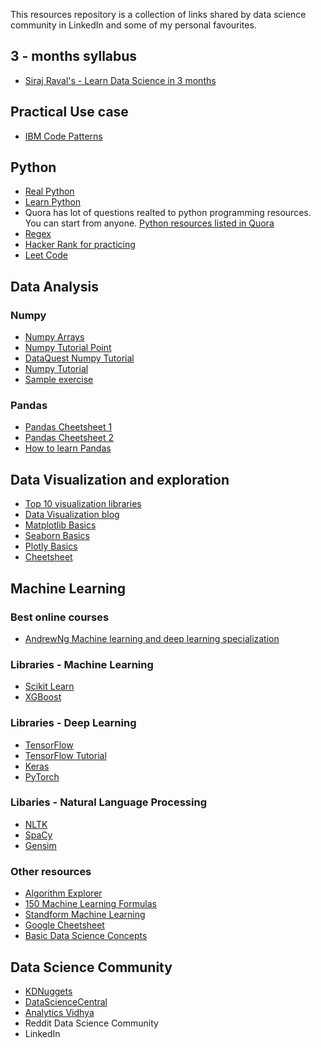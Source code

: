 

This resources repository is a collection of links shared by data science community in LinkedIn and some of my personal favourites.

## 3 - months syllabus

* [Siraj Raval's - Learn Data Science in 3 months](https://github.com/llSourcell/Learn_Data_Science_in_3_Months)

## Practical Use case

* [IBM Code Patterns](https://developer.ibm.com/patterns/)

## Python

* [Real Python](https://realpython.com)
* [Learn Python](https://www.learnpython.org)
* Quora has lot of questions realted to python programming resources. You can start from anyone. [Python resources listed in 
  Quora](https://www.quora.com/How-should-I-start-learning-Python-1)
* [Regex](https://www.machinelearningplus.com/python/python-regex-tutorial-examples/)
* [Hacker Rank for practicing](https://www.hackerrank.com/domains/python?filters%5Bsubdomains%5D%5B%5D=py-introduction)
* [Leet Code](https://leetcode.com)

## Data Analysis

### Numpy

* [Numpy Arrays](
https://hackernoon.com/introduction-to-numpy-1-an-absolute-beginners-guide-to-machine-learning-and-data-science-5d87f13f0d51)
* [Numpy Tutorial Point](https://www.tutorialspoint.com/numpy/numpy_array_from_existing_data.htm)
* [DataQuest Numpy Tutorial](https://www.dataquest.io/blog/numpy-tutorial-python/)
* [Numpy Tutorial](https://www.machinelearningplus.com/python/numpy-tutorial-part1-array-python-examples/)
* [Sample exercise](https://github.com/SSaishruthi/Data_Analysis_Basics/blob/master/Data_Analysis_Basics_Numpy.ipynb)

### Pandas

* [Pandas Cheetsheet 1](https://www.dataquest.io/blog/large_files/pandas-cheat-sheet.pdf)
* [Pandas Cheetsheet 2](https://pandas.pydata.org/Pandas_Cheat_Sheet.pdf)
* [How to learn Pandas](https://medium.com/dunder-data/how-to-learn-pandas-108905ab4955)

## Data Visualization and exploration

* [Top 10 visualization libraries](https://blog.modeanalytics.com/python-data-visualization-libraries/)
* [Data Visualization blog](https://towardsdatascience.com/5-quick-and-easy-data-visualizations-in-python-with-code-a2284bae952f)
* [Matplotlib Basics](https://github.com/SSaishruthi/Data_visualization_Matplotlib)
* [Seaborn Basics](https://github.com/SSaishruthi/Data_visualization_seaborn)
* [Plotly Basics](https://github.com/SSaishruthi/Data_visualization_plotly)
* [Cheetsheet](https://python-graph-gallery.com/cheat-sheets/)


## Machine Learning

### Best online courses

* [AndrewNg Machine learning and deep learning specialization](https://www.andrewng.org/courses/)

### Libraries - Machine Learning

* [Scikit Learn](https://scikit-learn.org/stable/)
* [XGBoost](https://xgboost.readthedocs.io/en/latest/)

### Libraries - Deep Learning

* [TensorFlow](https://www.tensorflow.org)
* [TensorFlow Tutorial](https://tf.wiki/en/installation.html)
* [Keras](https://keras.io)
* [PyTorch](https://pytorch.org)

### Libaries - Natural Language Processing

* [NLTK](https://www.nltk.org)
* [SpaCy](https://spacy.io)
* [Gensim](https://radimrehurek.com/gensim/)

### Other resources

* [Algorithm Explorer](https://samrose3.github.io/algorithm-explorer/)
* [150 Machine Learning Formulas](https://drive.google.com/file/d/0B0RLknmL54khUXVrcnZkenNzN1E/view)
* [Standform Machine Learning](https://stanford.edu/%7Eshervine/teaching/cs-229.html)
* [Google Cheetsheet](https://developers.google.com/machine-learning/glossary/)
* [Basic Data Science Concepts](
https://blog.dataiku.com/an-introduction-to-key-data-science-concepts?utm_campaign=LTA%20Business%20Analyst%20Campaign&utm_content=50573180&utm_medium=social&utm_source=twitter)

## Data Science Community

* [KDNuggets](https://www.kdnuggets.com/news/subscribe.html)
* [DataScienceCentral](https://www.datasciencecentral.com)
* [Analytics Vidhya](https://www.analyticsvidhya.com)
* Reddit Data Science Community
* LinkedIn

